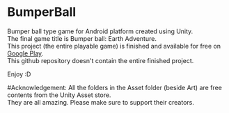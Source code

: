 # BumperBall
Bumper ball type game for Android platform created using Unity.  
The final game title is Bumper ball: Earth Adventure.  
This project (the entire playable game) is finished and available for free on [Google Play](https://play.google.com/store/apps/details?id=com.PhthaloBlue.BumperBall).  
This github repository doesn't contain the entire finished project.  

Enjoy :D

#Acknowledgement:
All the folders in the Asset folder (beside Art) are free contents from the Unity Asset store. <br>
They are all amazing. Please make sure to support their creators.
